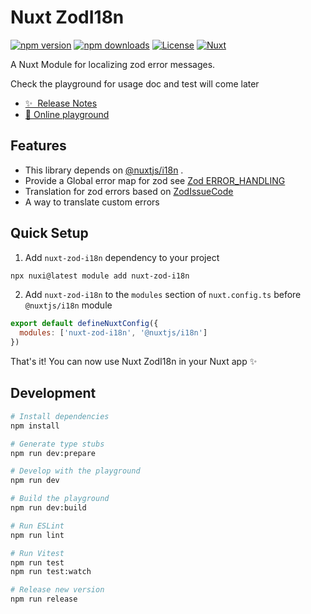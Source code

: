 # Nuxt ZodI18n

[![npm version][npm-version-src]][npm-version-href]
[![npm downloads][npm-downloads-src]][npm-downloads-href]
[![License][license-src]][license-href]
[![Nuxt][nuxt-src]][nuxt-href]

A Nuxt Module for localizing zod error messages.

Check the playground for usage doc and test will come later

- [✨ &nbsp;Release Notes](/CHANGELOG.md)
- [🏀 Online playground](https://stackblitz.com/github/xibman/nuxt-zod-i18n?file=playground%2Fapp.vue)
<!-- - [📖 &nbsp;Documentation](https://example.com) -->

## Features

<!-- Highlight some of the features your module provide here -->

- This library depends on [@nuxtjs/i18n](https://i18n.nuxtjs.org/) .
- Provide a Global error map for zod see [Zod ERROR_HANDLING](https://zod.dev/ERROR_HANDLING?id=global-error-map)
- Translation for zod errors based on [ZodIssueCode](https://zod.dev/ERROR_HANDLING?id=zodissuecode)
- A way to translate custom errors

## Quick Setup

1. Add `nuxt-zod-i18n` dependency to your project

```bash
npx nuxi@latest module add nuxt-zod-i18n
```

2. Add `nuxt-zod-i18n` to the `modules` section of `nuxt.config.ts` before `@nuxtjs/i18n` module

```js
export default defineNuxtConfig({
  modules: ['nuxt-zod-i18n', '@nuxtjs/i18n']
})
```

That's it! You can now use Nuxt ZodI18n in your Nuxt app ✨

## Development

```bash
# Install dependencies
npm install

# Generate type stubs
npm run dev:prepare

# Develop with the playground
npm run dev

# Build the playground
npm run dev:build

# Run ESLint
npm run lint

# Run Vitest
npm run test
npm run test:watch

# Release new version
npm run release
```

<!-- Badges -->

[npm-version-src]: https://img.shields.io/npm/v/nuxt-zod-i18n/latest.svg?style=flat&colorA=18181B&colorB=28CF8D
[npm-version-href]: https://npmjs.com/package/nuxt-zod-i18n
[npm-downloads-src]: https://img.shields.io/npm/dm/nuxt-zod-i18n.svg?style=flat&colorA=18181B&colorB=28CF8D
[npm-downloads-href]: https://npmjs.com/package/nuxt-zod-i18n
[license-src]: https://img.shields.io/npm/l/nuxt-zod-i18n.svg?style=flat&colorA=18181B&colorB=28CF8D
[license-href]: https://npmjs.com/package/nuxt-zod-i18n
[nuxt-src]: https://img.shields.io/badge/Nuxt-18181B?logo=nuxt.js
[nuxt-href]: https://nuxt.com
